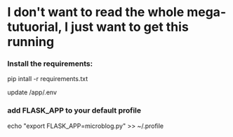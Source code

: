 # I don't want to read the whole mega-tutuorial, I just want to get this running


### Install the requirements:
pip intall -r requirements.txt

update /app/.env

### add FLASK_APP to your default profile
echo "export FLASK_APP=microblog.py" >> ~/.profile